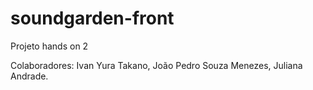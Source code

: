 # soundgarden-front

Projeto hands on 2

Colaboradores: Ivan Yura Takano, João Pedro Souza Menezes, Juliana Andrade.
